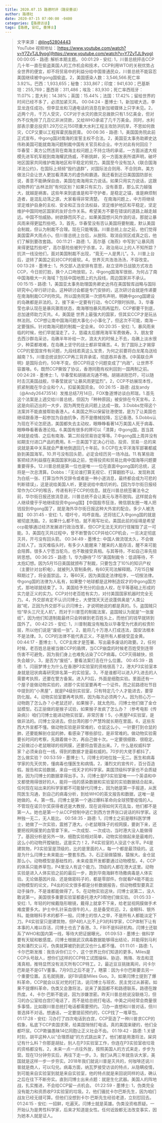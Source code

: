 ```yaml
---
title: 2020.07.15 路德时评（路安墨谈）
author: 路德社
date: 2020-07-15 07:00:00 -0400
categories: [路德访谈]
tags: [路德, 安红, 墨博士]
---
```


> 文字来源：[@ling52804443](https://twitter.com/ling52804443)  
> YouTube 视频地址：[https://www.youtube.com/watch?v=Y7ZvTJL9yog](https://www.youtube.com/watch?v=Y7ZvTJL9yog)
00:00:05 - 路德: 解析本期主题。
00:01:29 - 安红: 1，川普总统抨击CCP几十年一直在偷盗美国人的工作机会和技术，CCP利用WTO的关税优势占全世界的便宜，却不将贸易中的利益分给中国普通民众，川普总统不能容忍美国继续被中gong国偷盗。2，美国感染人数：3,546,566.死亡率3.92%。巴西：1,933,655；秘鲁：333,867；印度：941,630；巴基斯坦：255,769；墨西哥：311,486；埃及：83,930；死亡率西班牙：11.07%；意大利：14.38%；英国：15.44%；法国：17.42%；留给世界的时间已经不多了，必须加紧灭共。
00:04:24 - 墨博士: 1，新加坡大选，李显龙连任成功，但李显龙和习通电话的消息在新加坡媒体上只字未见。2，近两个月，千万人受灾，CCP对于水灾的救灾总拨款只有1.5亿美金，但对外不仅免除了几百亿非洲贷款，又给WHO承诺了几千万美金。同时，水利部表示要总投资1.29万亿元150项重大水利工程主攻防洪抗旱，不思如何救灾，CCP又要以工程挥霍民脂民膏。
00:06:36 - 路德: 1，美国国务院此前正式宣布，中gong国对南海的宣誓主权不合法。2，美国亚太事务助卿史达伟称美国可能就南海问题制裁中国有关官员和企业。中方对此有何回应？ 华春莹：美方公然违背在南海主权问题上不持立场的承诺，一方面派遣大规模先进军机军舰到南海耀武扬威，不断挑衅，另一方面发表所谓声明，破坏地区国家共同维护南海地区和平稳定的努力。美国至今没有加入《联合国海洋法公约》，在国际上频频“毁约退群”，对国际法合则用、不合则弃。美方做法只会让世人更加看清美方的虚伪和霸道。我还看到近日美国国防部长说，善意不能确保自由，美国在南海用实力说话。如果只用实力说话，这跟动物界的“丛林法则”有何区别？如果只有实力，没有善意，那么实力越强大，就越是祸害。这些年来到底谁是和平守护者，是稳定之锚，谁是麻烦制造者，是混乱动荡之源，大家看得非常清楚。　在南海问题上，中方将继续坚定维护自身的主权、安全和正当合法权益，坚定维护地区和平稳定，坚定维护中国同地区国家的友好合作关系。希望美方不要在错误的道路上越走越远。中国不怕威胁。树欲静而风不止，如果美国想兴风作浪的话，那就让暴风雨来得更猛烈些吧。3，首先，华春莹没有否认美国将要制裁，默认美国会制裁，但认为制裁不合理。现在只能嘴强。川普总统上台之前，他们觉得美国雷声大雨点小。但川普总统上台后，从脱钩、取消自贸区成真之后，他们了解到要改套路。
00:11:21 - 路德: 1，高尔基《海燕》中写到“让暴风雨来得更猛烈些吧”，高尔基险些被列宁杀害。2，政治局以上的人不知所踪？抗洪一线没他们，面对美国制裁不出现，“竟无一人是男儿”。3，川普上台后，逆转了美国之前对CCP的疲软。4，世界灭共浩浩汤汤，不容改变。
00:13:28 - 墨博士: 1，外交部人选安排有意思，赵立坚昨日战狼方式攻击CCP，今日拒打脸，换个人口吻放软。2，中gong国海军很弱，为何占了南中国海极大一片海域？包括中国地图上的九段线，周边国家并不承认。
00:15:15 - 路德: 1，美国亚太事务助理国务卿史达伟在美国智库战略与国际研究中心举行研讨会。这种研讨会都是专门安排的，这次研讨会就是传递要在南海制裁CCP的吹风。所以国务院第一次颁布声明，明确中gong国建设的岛礁都是非法的。2，接下来一定要有行动，令CCP限时拆除。3，华春莹也承认现在是暴风骤雨状态，南海哪怕暴风雨再猛烈，CCP都要干到底，总加速师助力灭共。4，美国是 世界上最强大的国家，但其实CCP才是玩丛林法则。CCP想让南中国海问题大事化小小事化了，但这次不可能，南海一定要强拆。针对南海问题的制裁一定会来。
00:20:35 - 安红: 1，暴风雨来临的时候，他们早就溜走了。2，慈禧太后挪用海军军费做寿。3，朋友曾去西沙群岛采访，岛礁半年补给一次，浪太大的时候上不去，岛礁上淡水很少，种菜都艰难，在岛礁上坚守的战士都非常痛苦。4，到了国际上才揭穿CCP的爱国宣传有问题，九段线若真这么宝贵，为何之前要将白龙尾岛送给越南？5，川普总统谈到CCP再三背弃承诺，彻底吞并香港。《中英联合声明》是国际合约，50年不变。但CCP将这个问题变成了“内政”，让世界不容置喙。6，既然CCP撕毁了协议，香港同胞有权利回到一国两制之前。
00:24:28 - 墨博士: 1，华春莹和胡锡进沟通不畅。胡锡进刚恐吓，可以随时击沉美国战舰，华春莹就说“让暴风雨更猛烈”。2，CCP不妨展现本性，抓紧制裁在华企业和个人，扣留美国资金。
00:26:15 - 路德: 战友andy（@Andy26473514）发推总结7月14日，FOX鲁道博访谈白邦瑞，1.首先这个法案是上週交给川普总统，但因为「种种原因」被安排在今天宣布。2.这是向前迈出的一大步，因为两党在此问题上达成一致。3.Dobbs觉得这个法案并不能直接帮助香港人。4.美国之所以保留驻港使馆，是为了让美国也继续跟香港一起参加为自由抗争，而不是缴械投降，忘记香港。5.Dobbs认为现在不论怎麽选，美国都失去主动权，眼睁睁看著14万美国人死于病毒、眼睁睁看著香港沦陷。6.美国有很多的牌可以「清算」中gong国，首当其冲就是疫情、之后有南海、第二阶段贸易协定等等。7.中gong国上周并没有如期支付进口产品的费用。8.一旦美国下定决心行动，投资、贸易⋯总的来说就是美中关系就会严重地倒退回几十年前。9.CCP在太平洋海军部署都威胁到美国海军。10.开弓没有回头箭，必定会经历另一场冷战。11.有某些政客把经济利益摆在美国国家利益之前，觉得投资和贸易比南中国海等问题要重要得多。12.川普总统是第一位也是唯一一位在直面中gong国的总统，这将是一次总清算。Dobbs：「无论谁打算无视它、打算翻脸不认、发现称其为白纸一张、打算当作外交辞令或者是一种小道消息，最终都会成为可悲的判断错误」，这是说给美国人听，更是说给中南坑听的。【因为华尔街日报经常作为CCP的喉舌，传递有利于CCP的信息。就在川普总统签署法令之前，华尔街日报还放消息说，川普总统不会让美元与港币脱钩。这样就会有人继续傻乎乎地继续投资中gong国】【中国股市狂涨，微信朋友圈一堆人把钱投到中gong国了，就是海外华尔街日报这种大外宣的配合。多少人被洗脑】
00:31:45 - 安红: 1，噫吁兮，呜呼哀哉。还将钱汇入中gong国的就是被彻底洗脑。2，如果什么都不怕，就不用写社论。美国此前的绥靖是希望ccp能够通过经济发展进行政治改革，但CCP无法无天的行径摧毁了这一可能。3，美国在灭共过程中，曾不断警告CCP并给CCP机会，一旦决定彻底灭共，开弓没有回头箭。
00:34:49 - 墨博士: 中国人做流氓太久，不会做正经人了。当灾难临头时，有多少人能醒来？醒来的人能存活，醒不来可能会陪葬。很多人宁愿当鸵鸟，也不敢接受真相。与其等待，不如自己率先扭转思想。
00:36:25 - 路德: 1，华为静待“7·15”美国制裁令：低调等待，不太抱幻想。因为5月15日美国就颁布了制裁，只要包含了10%的知识产权（主要针对台积电），就被列入管制条例，有60天司法解释期。7月15日解释期过了，将全面禁运。2，等60天，因为美国走法律程序，一切按法律。中gong国的法律为人私有，如果整个地球都是这种制造奴才的中gong国方式，那地球就结束了。3，美国给予充分的自由人权，在平等基础上形成的实力是正义的实力。CCP对付老百姓有实力，对付美国国家机器时完全无力。4，外交部肯定不认识闫博士，大使馆天天还说蓬佩奥是“人类公敌”呢，正因为外交部不认识闫博士，才说明她说的都是真的。5，盗国贼只怕“举头三尺无人机”。而对于川普签的制裁法案，盗国贼认为就是“一张废纸”，因为他们知道制裁最终只会转嫁到老百姓头上，而他们的钱早就转到国外了。
00:42:25 - 安红: 1，川普制裁没有触及以华春莹为代表的权贵阶层，所以他们说是“废纸一张”。2，能将几十万港人打成违法，国安法根本不是法律。3，CCP的法律不能代表正义，不是所有人都接受蓝金黄。
00:44:17 - 墨博士: 1，CCP主席才是签署、写出最多废话的政要。2，任何时候，老百姓总是被当做CCP的盾牌，当CCP崩盘的时候老百姓受到连带伤害不可避免，因为我们身上也难免沾染了CCP病毒。CCP灭得越快，损失会越少。3，是否为“废纸”，要看法案打击在什么位置。
00:45:39 - 路德: 1，闫丽梦博士为什么在香港P3实验室的资格很高？2，港大P3实验室本身就是冠状病毒研究排名第一的实验室。3，不是谁都可以进入P3,进去的人需要考执照，还要在警方备案。进入P3后，外面是细胞实验。里面还有一个屋子是做动物实验的，进那个实验室要再考一个证件。而之前路德社节目中提到的“小黑屋”，就是P4级别实验室，只有特定几个人才能进去，要穿防化服。4，动物实验室要再考执照，因为每次必须两个人。因为担心万一动物跑了怎么办？小老鼠还好，如果猴子，就太危险。闫博士他们做了金仓鼠模型。石正丽做的是猴子试验，如果猴子发疯了怎么办？（参考电影《传染病》）咱们闫博士能进动物实验室，非常厉害！5，小黑屋P4实验室，是做非法的。闫博士没进去。但台湾的那个严慧玲就长期在里面。6，这些东西大外宣都不懂。做动物实验是非常难的，仓鼠这么小，一针要打到仓鼠的肺，还要能解剖仓鼠的肺，看感染了哪些部位，是非常难的。做动物实验需要长时间的考察，先跟着做十次，再自己做十次。一定要很细致、很稳定。之前做过小老鼠眼球的视网膜，还要将血管造出来。7，什么是权威科学家？必须亲自在一线，得到的数据才是最权威的。70岁的大佬手都抖了，怎么做实验？
00:53:59 - 墨博士: 1，闫博士的地位独一无二。医生和病毒学家的先天优势，懂病毒也懂医生和病情。2，潘烈文的宣传片，百分百造假。报告和实验数据，来自一线天才的科学家。美国顶级科学家也不会质疑她，因为闫博士的数据拿得出手。3，闫博士是P3实验室唯一一个英语和中文都使用得很好的人，能将一线的感染数据和实验室的实验数据结合起来。任何现在站出来的科学家都不可能替代闫博士，因为她是第一手报道，从医院医生沟通，到自己的病毒分析，到给WHO的英文报告和数据，这唯一是她做的。4，第一性。闫博士是第一个通过爆料革命向全球预警疫情的人。不管现在诺贝尔奖获得者还是大教授，现在说得如何天花乱坠，他们都不是第一人。她也是第一个从CCP控制中逃亡到西方世界张口说话的科学家。这种独一无二，无人能比。
00:58:35 - 路德: 1，闫博士之前是眼科医学博士，她做了一次实验，震撼了港大。小老鼠眼珠子的视网膜，要剥下来，还要把视网膜里的血管拿下来。一次成型、一次成功，当时港大没人能做得了。基因分析是另外一块，细胞实验相对简单，动物实验做起来是最难的，这么小的动物开膛破肚。这是实力！2，P4实验室的人没这个水平。P4是建筑物，P3实验室是顶级的，比的是里面的人，每一个都是最顶级的。这是为什么闫博士未来能出一整套东西。3，石正丽做猿猴，猿猴大。金仓鼠那么小。动物模型是基础性的，未来疫苗开发都要通过动物模型。4，CCP的体系只能养草包，P4里没人有这个能力。顶级的人都在港大这里。动物实验是进入人体实验之前的最后一步，跑到华南海鲜市场撒病毒是人体实验。无论做基因片段、还是做密码子的，都是零部件。你就看P4能不能出动物模型的论文，P4出的论文很多都是分析数据报告，但动物模型要真正动手操作，不是谁都能做得了。5，在动物实验这块，闫博士说第二，没人敢说第一。美国很多重要实验室都委托港大P3帮他们做实验。
01:05:33 - 安红: 1，年轻的时候戴隐形眼镜，戴得上就拿不下来，给老鼠视网膜做手术难度要多大。护士中扎针采血很牛的人，总是备受欢迎。2，金眼科、银外科。能做眼科手术的都不一般。闫博士的惊人之举，不是所有人都能淡定下刀。P4实验室只是建筑物，但P4的人比不上P3的科学家，CCP体制下让有本事的人难以存活，闫博士也去了香港。3，FBI不是科研机构，闫博士还联系了WHO和国内第一线，等待大把证据曝光。
01:09:53 - 墨博士: 做科学要有天赋和敏感度。闫博士根据武汉病毒数据能够得出结论，并能得到马利克和潘烈文认可，伪类就算被扔到武汉也什么都不懂。
01:11:01 - 路德: 1，卡尔巴斯发推：我告诉你们三个，这个世界比你们知道的更多。Miles是CCP头号敌人，想你们这样的CCP特工试图操纵、胁迫、贿赂、攻击和混淆真相，推特显然没有消灭所有CCP特工。2，最近豆豆挑拨离间，问卡尔巴斯是不是GTV董事。7月9日之后不是了。瞎蒙：因为卡尔巴斯要去另一个重要位置。五毛就挑拨，说FBI调查Miles Guo。3，如果闫博士提到了爆料革命，CCP就会以反对党的打法，说闫博士与班农、民主党过从甚密。如果不提爆料革命，伪类又会激将法，说来了美国都不和路德联系，路德在蹭热度。4，卡尔·巴斯不能说，因为涉嫌泄密。昨天川普总统说没联络习，但习的办公室给白宫打电话了，而不是给总统打电话。中美之间经常会商量很多事情，比如跟川普总统打电话都需要预约。习办一直想和川普对话，但川普选择不对话。想通话，一定要提前预约的，CCP找了一堆草包。
01:17:28 - 安红: 习办打了四次电话到白宫，CCP营造了一种川普求CCP的假象，私底下CCP卖国求荣，给美国悄悄打电话。真的美国来硬的，他们全都吓尿。CCP欺骗愚昧14亿同胞让正义社会不齿。
01:19:42 - 路德: 1.关键时刻，胡平这种人以“合理质疑”的方式跳出来了。他们都是用激将法，屎洞记有什么料？你那是胡扯，别人在P3实验室工作，你连在P3实验室收垃圾的资格都没有。2，未来一点一点往外放，按照美国人的方式来走，步步为营。现在13分钟夯实后，再往下走一步。3，我们从两三年就告诉大家，美国就是这样一步一步夯实。2018年我们就说川普是灭共的，何咖啡还说川普就是商人，可以勾兑。病毒方面，纳瓦罗接受访谈的特点，从隐瞒疫情，到可能来自实验室到就是来自实验室，他的特点就是来回说同样的话，确认之后在往下不断夯实。直到闫博士出来点题：就是生化武器。美国人的阵地战，扎实推进，不会给CCP留一点机会。
01:22:59 - 墨博士: 1，伪类完全没有能力和资质收P3实验室的垃圾。2，他们骚扰卡尔巴斯先生，因为咱们战友已经无缝可算。但他们没想到卡尔·巴斯先生经验老道，立刻怼回去。
01:24:15 - 安红: 一招鲜，吃遍天。闫博士就是英雄。伪类没资格质疑。一开始认为是男性科学家，后来才知道是女性。任何诋毁都无法改变事实，因为她本人就是证人。
